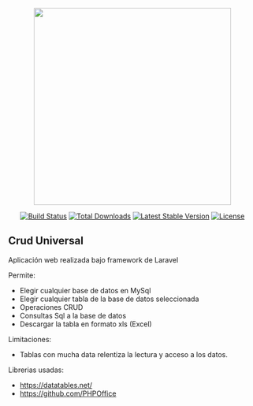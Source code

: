 <p align="center"><a href="https://laravel.com" target="_blank"><img src="https://raw.githubusercontent.com/laravel/art/master/logo-lockup/5%20SVG/2%20CMYK/1%20Full%20Color/laravel-logolockup-cmyk-red.svg" width="400"></a></p>

<p align="center">
<a href="https://travis-ci.org/laravel/framework"><img src="https://travis-ci.org/laravel/framework.svg" alt="Build Status"></a>
<a href="https://packagist.org/packages/laravel/framework"><img src="https://img.shields.io/packagist/dt/laravel/framework" alt="Total Downloads"></a>
<a href="https://packagist.org/packages/laravel/framework"><img src="https://img.shields.io/packagist/v/laravel/framework" alt="Latest Stable Version"></a>
<a href="https://packagist.org/packages/laravel/framework"><img src="https://img.shields.io/packagist/l/laravel/framework" alt="License"></a>
</p>

## Crud Universal

Aplicación web realizada bajo framework de Laravel

Permite:
* Elegir cualquier base de datos en MySql
* Elegir cualquier tabla de la base de datos seleccionada
* Operaciones CRUD
* Consultas Sql a la base de datos
* Descargar la tabla en formato xls (Excel)

Limitaciones:
* Tablas con mucha data relentiza la lectura y acceso a los datos.

Librerias usadas:
* https://datatables.net/
* https://github.com/PHPOffice
